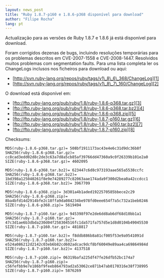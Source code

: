 ```yaml
---
layout: news_post
title: "Ruby 1.8.7-p160 e 1.8.6-p368 disponível para download"
author: "Filipe Rocha"
lang: pt
---
```


Actualização para as versões de Ruby 1.8.7 e 1.8.6 já está disponível
para download.

Foram corrigidos dezenas de bugs, incluindo resoluções temporárias para
os problemas descritos em CVE-2007-1558 e CVE-2008-1447. Resolvidos
muitos problemas com segmentation faults. Para uma lista completa ler os
ChangeLogs inclusos nos ficheiros para download ou aqui:

* [http://svn.ruby-lang.org/repos/ruby/tags/v1\_8\_6\_368/ChangeLog][1]
* [http://svn.ruby-lang.org/repos/ruby/tags/v1\_8\_7\_160/ChangeLog][2]

O download está disponível em:

* [ftp://ftp.ruby-lang.org/pub/ruby/1.8/ruby-1.8.6-p368.tar.gz][3]
* [ftp://ftp.ruby-lang.org/pub/ruby/1.8/ruby-1.8.6-p368.tar.bz2][4]
* [ftp://ftp.ruby-lang.org/pub/ruby/1.8/ruby-1.8.6-p368.zip][5]
* [ftp://ftp.ruby-lang.org/pub/ruby/1.8/ruby-1.8.7-p160.tar.gz][6]
* [ftp://ftp.ruby-lang.org/pub/ruby/1.8/ruby-1.8.7-p160.tar.bz2][7]
* [ftp://ftp.ruby-lang.org/pub/ruby/1.8/ruby-1.8.7-p160.zip][8]

Checksums:


    MD5(ruby-1.8.6-p368.tar.gz)= 508bf1911173ac43e4e6c31d9dc36b8f
    SHA256(ruby-1.8.6-p368.tar.gz)= cc8cad3edd02d8c2de3c63a7d8a5cb85af39766dd47360a9c0f26339b101e2a0
    SIZE(ruby-1.8.6-p368.tar.gz)= 4602095

    MD5(ruby-1.8.6-p368.tar.bz2)= 623447c6d8c973193aae565a5538ccfc
    SHA256(ruby-1.8.6-p368.tar.bz2)= 1bd398a125040261f8e9e74289277c82063aae174ada9f300d2bea0a42ccdcc1
    SIZE(ruby-1.8.6-p368.tar.bz2)= 3967709

    MD5(ruby-1.8.6-p368.zip)= 3d301a4b1aded1922570585bbece2c29
    SHA256(ruby-1.8.6-p368.zip)= 8ba4bfd14d2914bfe2c18ffa9da084234be978fd0eee654f7a5c732a1beb0246
    SIZE(ruby-1.8.6-p368.zip)= 5619494

    MD5(ruby-1.8.7-p160.tar.gz)= 945398f97e2de6dd8ab6df68d10bb1a1
    SHA256(ruby-1.8.7-p160.tar.gz)= 47c3d1ae6b3dbda230d04f258304516fc1da571fa757d5e1d8d0104b49045530
    SIZE(ruby-1.8.7-p160.tar.gz)= 4818817

    MD5(ruby-1.8.7-p160.tar.bz2)= f8ddb886b8a81cf005f53e9a9541091d
    SHA256(ruby-1.8.7-p160.tar.bz2)= e524a086212d2142c03eb6b82cd602adcac9dcf8bf60049e89aa4ca69864984d
    SIZE(ruby-1.8.7-p160.tar.bz2)= 4137518

    MD5(ruby-1.8.7-p160.zip)= 06319bafa225df47fe26dfb52bc174a7
    SHA256(ruby-1.8.7-p160.zip)= c56fefbb9e7e186bf9feeb864793ad2a53062ce871b47ab0170316e38f738995
    SIZE(ruby-1.8.7-p160.zip)= 5876269



[1]: http://svn.ruby-lang.org/repos/ruby/tags/v1_8_6_368/ChangeLog 
[2]: http://svn.ruby-lang.org/repos/ruby/tags/v1_8_7_160/ChangeLog 
[3]: ftp://ftp.ruby-lang.org/pub/ruby/1.8/ruby-1.8.6-p368.tar.gz 
[4]: ftp://ftp.ruby-lang.org/pub/ruby/1.8/ruby-1.8.6-p368.tar.bz2 
[5]: ftp://ftp.ruby-lang.org/pub/ruby/1.8/ruby-1.8.6-p368.zip 
[6]: ftp://ftp.ruby-lang.org/pub/ruby/1.8/ruby-1.8.7-p160.tar.gz 
[7]: ftp://ftp.ruby-lang.org/pub/ruby/1.8/ruby-1.8.7-p160.tar.bz2 
[8]: ftp://ftp.ruby-lang.org/pub/ruby/1.8/ruby-1.8.7-p160.zip 

